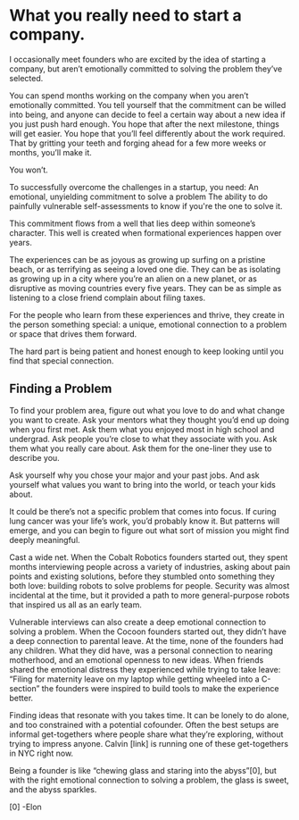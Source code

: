 # What you really need to start a company.

I occasionally meet founders who are excited by the idea of starting a company, but aren’t emotionally committed to solving the problem they’ve selected.

You can spend months working on the company when you aren’t emotionally committed. You tell yourself that the commitment can be willed into being, and anyone can decide to feel a certain way about a new idea if you just push hard enough. You hope that after the next milestone, things will get easier. You hope that you’ll feel differently about the work required. That by gritting your teeth and forging ahead for a few more weeks or months, you’ll make it.

You won’t.

To successfully overcome the challenges in a startup, you need:
An emotional, unyielding commitment to solve a problem
The ability to do painfully vulnerable self-assessments to know if you're the one to solve it.

This commitment flows from a well that lies deep within someone’s character. This well is created when formational experiences happen over years.

The experiences can be as joyous as growing up surfing on a pristine beach, or as terrifying as seeing a loved one die. They can be as isolating as growing up in a city where you’re an alien on a new planet, or as disruptive as moving countries every five years. They can be as simple as listening to a close friend complain about filing taxes.

For the people who learn from these experiences and thrive, they create in the person something special: a unique, emotional connection to a problem or space that drives them forward.

The hard part is being patient and honest enough to keep looking until you find that special connection.

## Finding a Problem

To find your problem area, figure out what you love to do and what change you want to create. Ask your mentors what they thought you’d end up doing when you first met. Ask them what you enjoyed most in high school and undergrad. Ask people you’re close to what they associate with you. Ask them what you really care about. Ask them for the one-liner they use to describe you. 

Ask yourself why you chose your major and your past jobs. And ask yourself what values you want to bring into the world, or teach your kids about.

It could be there’s not a specific problem that comes into focus. If curing lung cancer was your life’s work, you’d probably know it. But patterns will emerge, and you can begin to figure out what sort of mission you might find deeply meaningful.

Cast a wide net. When the Cobalt Robotics founders started out, they spent months interviewing people across a variety of industries, asking about pain points and existing solutions, before they stumbled onto something they both love: building robots to solve problems for people. Security was almost incidental at the time, but it provided a path to more general-purpose robots that inspired us all as an early team.

Vulnerable interviews can also create a deep emotional connection to solving a problem. When the Cocoon founders started out, they didn’t have a deep connection to parental leave. At the time, none of the founders had any children. What they did have, was a personal connection to nearing motherhood, and an emotional openness to new ideas. When friends shared the emotional distress they experienced while trying to take leave: “Filing for maternity leave on my laptop while getting wheeled into a C-section” the founders were inspired to build tools to make the experience better.   

Finding ideas that resonate with you takes time. It can be lonely to do alone, and too constrained with a potential cofounder. Often the best setups are informal get-togethers where people share what they’re exploring, without trying to impress anyone. Calvin [link] is running one of these get-togethers in NYC right now.

Being a founder is like “chewing glass and staring into the abyss”[0], but with the right emotional connection to solving a problem, the glass is sweet, and the abyss sparkles.








[0] -Elon



